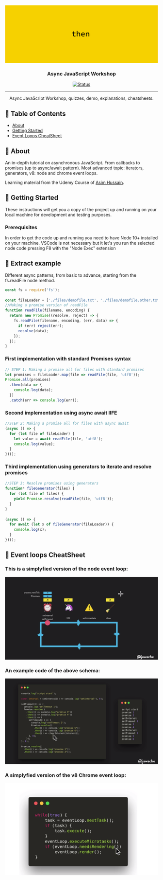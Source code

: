 ![](event_loops/async_header.png)

<h3 align="center">Async JavaScript Workshop</h3>

<div align="center">

[![Status](https://img.shields.io/badge/status-active-success.svg)]()

</div>

---

<p align="center"> Async JavaScript Workshop, quizzes, demo, explanations, cheatsheets.
    <br> 
</p>

## 📝 Table of Contents

- [About](#about)
- [Getting Started](#getting_started)
- [Event Loops CheatSheet](#event_loops)

## 🧐 About <a name = "about"></a>

An in-depth tutorial on asynchronous JavaScript. From callbacks to promises (up to async/await pattern). Most advanced topic: iterators, generators, v8: node and chrome event loops.

Learning material from the Udemy Course of [Asim Hussain](https://www.udemy.com/asynchronous-javascript/).

## 🏁 Getting Started <a name = "getting_started"></a>

These instructions will get you a copy of the project up and running on your local machine for development and testing purposes.

### Prerequisites

In order to get the code up and running you need to have Node 10+ installed on your machine. VSCode is not necessary but it let's you run the selected node code pressing F8 with the "Node Exec" extension

## 🎈 Extract example <a name="usage"></a>

Different async patterns, from basic to advance, starting from the fs.readFile node method.

```js
const fs = require('fs');

const fileLoader = ['./files/demofile.txt', './files/demofile.other.txt'];
//Making a promise version of readFile
function readFile(filename, encoding) {
  return new Promise((resolve, reject) => {
    fs.readFile(filename, encoding, (err, data) => {
      if (err) reject(err);
      resolve(data);
    });
  });
}
```

### First implementation with standard Promises syntax

```js
// STEP 1: Making a promise all for files with standard promises
let promises = fileLoader.map(file => readFile(file, 'utf8'));
Promise.all(promises)
  .then(data => {
    console.log(data);
  })
  .catch(err => console.log(err));
```

### Second implementation using async await IIFE

```js
//STEP 2: Making a promise all for files with async await
(async () => {
  for (let file of fileLoader) {
    let value = await readFile(file, 'utf8');
    console.log(value);
  }
})();
```

### Third implementation using generators to iterate and resolve promises

```js
//STEP 3: Resolve promises using generators
function* fileGenerator(files) {
  for (let file of files) {
    yield Promise.resolve(readFile(file, 'utf8'));
  }
}

(async () => {
  for await (let x of fileGenerator(fileLoader)) {
    console.log(x);
  }
})();
```

## 🎈 Event loops CheatSheet <a name="event_loops"></a>

### This is a simplyfied version of the node event loop:

![](event_loops/node_event_loop_schema.png)

### An example code of the above schema:

![](event_loops/node_event_loop_code.png)

### A simplyfied version of the v8 Chrome event loop:

![](event_loops/chrome_event_loop.png)
